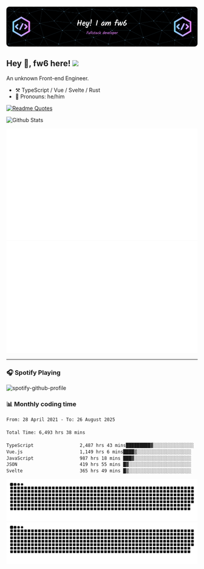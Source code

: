 ![Header](github-header-image.png)

## Hey 👋, fw6 here! <img src="https://github.githubassets.com/images/mona-whisper.gif" height="24" />


An unknown Front-end Engineer.

-   :hammer_and_pick: TypeScript / Vue / Svelte / Rust
-   :man: Pronouns: he/him


[![Readme Quotes](https://quotes-github-readme.vercel.app/api?type=horizontal&theme=algolia)](https://github.com/piyushsuthar/github-readme-quotes)



![Github Stats](https://github-readme-stats.vercel.app/api?username=fw6&bg_color=30,e96443,904e95&title_color=fff&text_color=fff)

![](https://raw.githubusercontent.com/fw6/github-stats-transparent/output/generated/overview.svg)
![](https://raw.githubusercontent.com/fw6/github-stats-transparent/output/generated/languages.svg)


---

### 🎧 Spotify Playing

<!-- ![spotify-github-profile](/img/default.svg) -->

![spotify-github-profile](https://spotify-github-profile.vercel.app/api/view.svg?uid=r6wn4hdvypv0lkzyrj0e0pjct&cover_image=true&theme=default&show_offline=true&background_color=9a10ad&interchange=true&bar_color_cover=true)



### :bar_chart: Monthly coding time 

<!--START_SECTION:waka-->

```txt
From: 28 April 2021 - To: 26 August 2025

Total Time: 6,493 hrs 38 mins

TypeScript                 2,487 hrs 43 mins█████████▓░░░░░░░░░░░░░░░   38.31 %
Vue.js                     1,149 hrs 6 mins████▒░░░░░░░░░░░░░░░░░░░░   17.70 %
JavaScript                 987 hrs 18 mins ███▓░░░░░░░░░░░░░░░░░░░░░   15.20 %
JSON                       419 hrs 55 mins █▓░░░░░░░░░░░░░░░░░░░░░░░   06.47 %
Svelte                     365 hrs 49 mins █▒░░░░░░░░░░░░░░░░░░░░░░░   05.63 %
```

<!--END_SECTION:waka-->




![github contribution grid snake animation](https://raw.githubusercontent.com/platane/platane/output/github-contribution-grid-snake-dark.svg#gh-dark-mode-only)![github contribution grid snake animation](https://raw.githubusercontent.com/platane/platane/output/github-contribution-grid-snake.svg#gh-light-mode-only)
